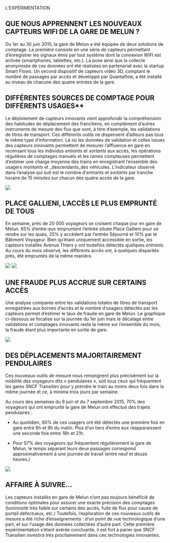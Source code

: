 L’EXPÉRIMENTATION
## QUE NOUS APPRENNENT LES NOUVEAUX CAPTEURS WIFI DE LA GARE DE MELUN ?


Du 1er au 30 juin 2015, la gare de Melun a été équipée de deux solutions de comptage. La première consiste en une série de capteurs permettant d’enregistrer les signaux émis par tout système dont la connexion WIFI est activée (smartphones, tablettes, etc.). La pose ainsi que la collecte anonymisée de ces données ont été réalisées en partenariat avec la startup Smart Flows. Un second dispositif de capteurs vidéo 3D, comptant le nombre de passages par accès et développé par Quantaflow, a été installé au niveau de chacune des quatre entrées de la gare. 

## DIFFÉRENTES SOURCES DE COMPTAGE POUR DIFFÉRENTS USAGES**

Le déploiement de capteurs innovants vient approfondir la compréhension des habitudes de déplacement des franciliens, en complément d’autres instruments de mesure des flux que sont, à titre d’exemple, les validations de titres de transport. Ces différents outils ne dispensent d’ailleurs pas tous le même type d’information. Là où les données de validation et celles issues des capteurs innovants permettent de mesurer l’affluence en gare en recensant tous les individus _entrants_ et _sortants_ aux accès, les opérations régulières de comptages manuels et les rames compteuses permettent d’estimer une charge moyenne des trains en enregistrant l’ensemble des usagers _montants_ et _descendants_des véhicules. L’indicateur observé dans l’analyse qui suit est le nombre d’_entrants_ et _sortants_ par tranche horaire de 15 minutes sur chacun des quatre accès de la gare. 

![](art-img0.jpg)

## PLACE GALLIENI, L’ACCÈS LE PLUS EMPRUNTÉ DE TOUS

En semaine, près de 20 000 voyageurs se croisent chaque jour en gare de Melun. 65% d’entre-eux empruntent l’entrée située Place Gallieni pour se rendre sur les quais, 25% y accèdent par l’entrée Séjourné et 10% par le Bâtiment Voyageur. Bien qu’étant uniquement accessible en sortie, les capteurs installés Avenue Thiers y ont toutefois détectés quelques _entrants_. Au cours du mois observé, les différents accès ont, à quelques disparités près, été empruntés de la même manière. 

![](art-img1.jpg)
![](art-img2.jpg)

## UNE FRAUDE PLUS ACCRUE SUR CERTAINS ACCÈS

Une analyse comparée entre les validations totales de titres de transport enregistrées aux bornes d’accès et le nombre d’usagers détectés par les capteurs permet d’estimer le taux de fraude en gare de Melun. Le graphique ci-dessous se focalise sur la journée du 1er juin mais le décalage entre validations et comptages innovants reste la même sur l’ensemble du mois, la fraude étant plus importante en sortie de gare. 

![](art-img3.jpg)

## DES DÉPLACEMENTS MAJORITAIREMENT PENDULAIRES

Ces nouveaux outils de mesure nous renseignent plus précisément sur la mobilité des voyageurs dits « pendulaires », soit tous ceux qui fréquentent les gares SNCF Transilien pour y prendre le train au moins deux fois dans la même journée et ce, à minima trois jours par semaine. 

Au cours des semaines du 8 juin et du 7 septembre 2015, 70% des voyageurs qui ont emprunté la gare de Melun ont effectué des trajets pendulaires :

- Au quotidien, 60% de ces usagers ont été détectés une première fois en gare entre 6h et 9h du matin. Plus d’un tiers d’entre eux réapparaissent une seconde fois entre 18h et 21h. 

- Pour 57% des voyageurs qui fréquentent régulièrement la gare de Melun, le temps séparant leurs deux passages correspond approximativement à une journée de travail (entre neuf et douze heures.)

![](art-img4.jpg)

## AFFAIRE À SUIVRE...

Les capteurs installés en gare de Melun n’ont pas toujours bénéficié de conditions optimales pour assurer une exacte précision des comptages (luminosité très faible sur certains des accès, fuite de flux pour cause de portail défectueux, etc.) Toutefois, l’exploration de ces nouveaux outils de mesure a été riche d’enseignements : d’un point de vue technologique d’une part, et sur l’usage des données collectées d’autre part. Cette première expérimentation s’étant avérée concluante, il est fort à parier que SNCF Transilien investira très prochainement dans ces technologies innovantes.